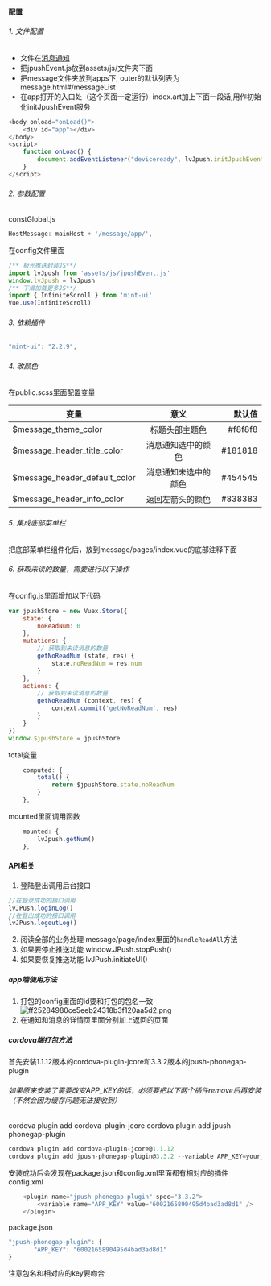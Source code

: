 ####  配置
###### 1. 文件配置
* 文件在[消息通知](https://github.com/chentvtchen/jieyun-components/tree/master/components/消息)
* 把jpushEvent.js放到assets/js/文件夹下面
* 把message文件夹放到apps下, outer的默认列表为message.html#/messageList
* 在app打开的入口处（这个页面一定运行）index.art加上下面一段话,用作初始化initJpushEvent服务
```js
<body onload="onLoad()">
    <div id="app"></div>
</body>
<script>
    function onLoad() {
        document.addEventListener("deviceready", lvJpush.initJpushEvent, false);
    }
</script>
```
###### 2. 参数配置
constGlobal.js
```js
HostMessage: mainHost + '/message/app/',  
```
在config文件里面
```js
/** 极光推送封装JS**/
import lvJpush from 'assets/js/jpushEvent.js'
window.lvJpush = lvJpush
/** 下滑加载更多JS**/
import { InfiniteScroll } from 'mint-ui'
Vue.use(InfiniteScroll)
```
###### 3. 依赖插件
```js  
"mint-ui": "2.2.9",
```
###### 4. 改颜色
在public.scss里面配置变量

| 变量   |      意义      | 默认值 |
|----------|:-------------:|------:|
| $message_theme_color |  标题头部主题色 | #f8f8f8 |
| $message_header_title_color |   消息通知选中的颜色  |  #181818 |
| $message_header_default_color| 消息通知未选中的颜色 |   #454545 |
| $message_header_info_color| 返回左箭头的颜色 |   #838383 |

###### 5. 集成底部菜单栏
把底部菜单栏组件化后，放到message/pages/index.vue的底部注释下面
###### 6. 获取未读的数量，需要进行以下操作
在config.js里面增加以下代码
```js
var jpushStore = new Vuex.Store({
    state: {
        noReadNum: 0
    },
    mutations: {
        // 获取到未读消息的数量
        getNoReadNum (state, res) {
            state.noReadNum = res.num
        }
    },
    actions: {
        // 获取到未读消息的数量
        getNoReadNum (context, res) {
            context.commit('getNoReadNum', res)
        }
    }
})
window.$jpushStore = jpushStore
```
total变量
```js
    computed: {
        total() {
            return $jpushStore.state.noReadNum
        }
    },
```
mounted里面调用函数
```js
    mounted: {
        lvJpush.getNum()
    },
```
####  API相关
1. 登陆登出调用后台接口
```js
//在登录成功的接口调用
lvJPush.loginLog()
//在登出成功的接口调用
lvJPush.logoutLog()
```
2. 阅读全部的业务处理
message/page/index里面的`handleReadAll`方法
3. 如果要停止推送功能
window.JPush.stopPush()
4. 如果要恢复推送功能
lvJPush.initiateUI()



##### app端使用方法
1. 打包的config里面的id要和打包的包名一致
![ff25284980ce5eeb24318b3f120aa5d2.png](en-resource://database/1642:1)
2. 在通知和消息的详情页里面分别加上返回的页面
##### cordova端打包方法
首先安装1.1.12版本的cordova-plugin-jcore和3.3.2版本的jpush-phonegap-plugin
###### 如果原来安装了需要改变APP_KEY的话，必须要把以下两个插件remove后再安装（不然会因为缓存问题无法接收到）
cordova plugin add cordova-plugin-jcore
cordova plugin add jpush-phonegap-plugin
```js
cordova plugin add cordova-plugin-jcore@1.1.12
cordova plugin add jpush-phonegap-plugin@3.3.2 --variable APP_KEY=your_jpush_appkey
```
安装成功后会发现在package.json和config.xml里面都有相对应的插件
config.xml
```js
    <plugin name="jpush-phonegap-plugin" spec="3.3.2">
        <variable name="APP_KEY" value="6002165890495d4bad3ad8d1" />
    </plugin>
```
package.json
```js
"jpush-phonegap-plugin": {
       "APP_KEY": "6002165890495d4bad3ad8d1"
}
```
注意包名和相对应的key要吻合